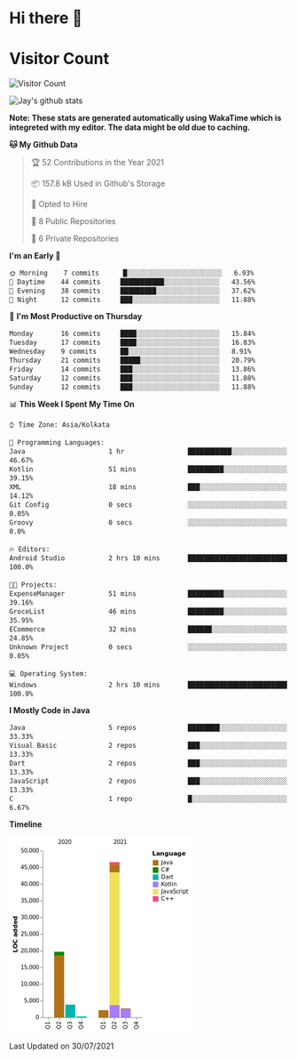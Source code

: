 # Hi there 👋 

# Visitor Count
![Visitor Count](https://profile-counter.glitch.me/jay-buddhdev/count.svg)

![Jay's github stats](https://github-readme-stats.vercel.app/api?username=jay-buddhdev&show_icons=true&theme=chartreuse-dark)

**Note: These stats are generated automatically using WakaTime which is integreted with my editor. The data might be old due to caching.**

<!--START_SECTION:waka-->
**🐱 My Github Data** 

> 🏆 52 Contributions in the Year 2021
 > 
> 📦 157.8 kB Used in Github's Storage 
 > 
> 💼 Opted to Hire
 > 
> 📜 8 Public Repositories 
 > 
> 🔑 6 Private Repositories  
 > 
**I'm an Early 🐤** 

```text
🌞 Morning    7 commits      █░░░░░░░░░░░░░░░░░░░░░░░░   6.93% 
🌆 Daytime    44 commits     ███████████░░░░░░░░░░░░░░   43.56% 
🌃 Evening    38 commits     █████████░░░░░░░░░░░░░░░░   37.62% 
🌙 Night      12 commits     ███░░░░░░░░░░░░░░░░░░░░░░   11.88%

```
📅 **I'm Most Productive on Thursday** 

```text
Monday       16 commits     ████░░░░░░░░░░░░░░░░░░░░░   15.84% 
Tuesday      17 commits     ████░░░░░░░░░░░░░░░░░░░░░   16.83% 
Wednesday    9 commits      ██░░░░░░░░░░░░░░░░░░░░░░░   8.91% 
Thursday     21 commits     █████░░░░░░░░░░░░░░░░░░░░   20.79% 
Friday       14 commits     ███░░░░░░░░░░░░░░░░░░░░░░   13.86% 
Saturday     12 commits     ███░░░░░░░░░░░░░░░░░░░░░░   11.88% 
Sunday       12 commits     ███░░░░░░░░░░░░░░░░░░░░░░   11.88%

```


📊 **This Week I Spent My Time On** 

```text
⌚︎ Time Zone: Asia/Kolkata

💬 Programming Languages: 
Java                     1 hr                ███████████░░░░░░░░░░░░░░   46.67% 
Kotlin                   51 mins             █████████░░░░░░░░░░░░░░░░   39.15% 
XML                      18 mins             ███░░░░░░░░░░░░░░░░░░░░░░   14.12% 
Git Config               0 secs              ░░░░░░░░░░░░░░░░░░░░░░░░░   0.05% 
Groovy                   0 secs              ░░░░░░░░░░░░░░░░░░░░░░░░░   0.0%

🔥 Editors: 
Android Studio           2 hrs 10 mins       █████████████████████████   100.0%

🐱‍💻 Projects: 
ExpenseManager           51 mins             █████████░░░░░░░░░░░░░░░░   39.16% 
GroceList                46 mins             █████████░░░░░░░░░░░░░░░░   35.95% 
ECommerce                32 mins             ██████░░░░░░░░░░░░░░░░░░░   24.85% 
Unknown Project          0 secs              ░░░░░░░░░░░░░░░░░░░░░░░░░   0.05%

💻 Operating System: 
Windows                  2 hrs 10 mins       █████████████████████████   100.0%

```

**I Mostly Code in Java** 

```text
Java                     5 repos             ████████░░░░░░░░░░░░░░░░░   33.33% 
Visual Basic             2 repos             ███░░░░░░░░░░░░░░░░░░░░░░   13.33% 
Dart                     2 repos             ███░░░░░░░░░░░░░░░░░░░░░░   13.33% 
JavaScript               2 repos             ███░░░░░░░░░░░░░░░░░░░░░░   13.33% 
C                        1 repo              █░░░░░░░░░░░░░░░░░░░░░░░░   6.67%

```


**Timeline**

![Chart not found](https://raw.githubusercontent.com/jay-buddhdev/jay-buddhdev/master/charts/bar_graph.png) 


 Last Updated on 30/07/2021
<!--END_SECTION:waka-->


